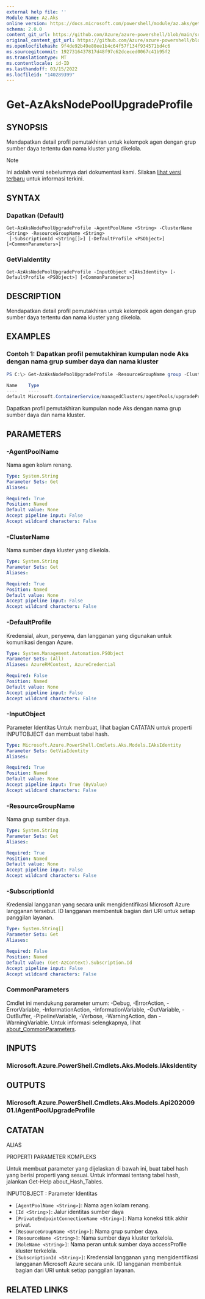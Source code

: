```yaml
---
external help file: ''
Module Name: Az.Aks
online version: https://docs.microsoft.com/powershell/module/az.aks/get-azaksnodepoolupgradeprofile
schema: 2.0.0
content_git_url: https://github.com/Azure/azure-powershell/blob/main/src/Aks/Aks/help/Get-AzAksNodePoolUpgradeProfile.md
original_content_git_url: https://github.com/Azure/azure-powershell/blob/main/src/Aks/Aks/help/Get-AzAksNodePoolUpgradeProfile.md
ms.openlocfilehash: 9f4de92b49e80ee1b4c64f57f134f934571bd4c6
ms.sourcegitcommit: 1927316437817d48f97c62dceced0067c41b95f2
ms.translationtype: MT
ms.contentlocale: id-ID
ms.lasthandoff: 03/15/2022
ms.locfileid: "140289399"
---
```

# Get-AzAksNodePoolUpgradeProfile

## SYNOPSIS
Mendapatkan detail profil pemutakhiran untuk kelompok agen dengan grup sumber daya tertentu dan nama kluster yang dikelola.

> [!NOTE]
>Ini adalah versi sebelumnya dari dokumentasi kami. Silakan [lihat versi terbaru](/powershell/module/az.aks/get-azaksnodepoolupgradeprofile) untuk informasi terkini.

## SYNTAX

### Dapatkan (Default)
```
Get-AzAksNodePoolUpgradeProfile -AgentPoolName <String> -ClusterName <String> -ResourceGroupName <String>
 [-SubscriptionId <String[]>] [-DefaultProfile <PSObject>] [<CommonParameters>]
```

### GetViaIdentity
```
Get-AzAksNodePoolUpgradeProfile -InputObject <IAksIdentity> [-DefaultProfile <PSObject>] [<CommonParameters>]
```

## DESCRIPTION
Mendapatkan detail profil pemutakhiran untuk kelompok agen dengan grup sumber daya tertentu dan nama kluster yang dikelola.

## EXAMPLES

### Contoh 1: Dapatkan profil pemutakhiran kumpulan node Aks dengan nama grup sumber daya dan nama kluster
```powershell
PS C:\> Get-AzAksNodePoolUpgradeProfile -ResourceGroupName group -ClusterName myCluster -AgentPoolName default

Name    Type
----    ----
default Microsoft.ContainerService/managedClusters/agentPools/upgradeProfiles
```

Dapatkan profil pemutakhiran kumpulan node Aks dengan nama grup sumber daya dan nama kluster.

## PARAMETERS

### -AgentPoolName
Nama agen kolam renang.

```yaml
Type: System.String
Parameter Sets: Get
Aliases:

Required: True
Position: Named
Default value: None
Accept pipeline input: False
Accept wildcard characters: False
```

### -ClusterName
Nama sumber daya kluster yang dikelola.

```yaml
Type: System.String
Parameter Sets: Get
Aliases:

Required: True
Position: Named
Default value: None
Accept pipeline input: False
Accept wildcard characters: False
```

### -DefaultProfile
Kredensial, akun, penyewa, dan langganan yang digunakan untuk komunikasi dengan Azure.

```yaml
Type: System.Management.Automation.PSObject
Parameter Sets: (All)
Aliases: AzureRMContext, AzureCredential

Required: False
Position: Named
Default value: None
Accept pipeline input: False
Accept wildcard characters: False
```

### -InputObject
Parameter Identitas Untuk membuat, lihat bagian CATATAN untuk properti INPUTOBJECT dan membuat tabel hash.

```yaml
Type: Microsoft.Azure.PowerShell.Cmdlets.Aks.Models.IAksIdentity
Parameter Sets: GetViaIdentity
Aliases:

Required: True
Position: Named
Default value: None
Accept pipeline input: True (ByValue)
Accept wildcard characters: False
```

### -ResourceGroupName
Nama grup sumber daya.

```yaml
Type: System.String
Parameter Sets: Get
Aliases:

Required: True
Position: Named
Default value: None
Accept pipeline input: False
Accept wildcard characters: False
```

### -SubscriptionId
Kredensial langganan yang secara unik mengidentifikasi Microsoft Azure langganan tersebut.
ID langganan membentuk bagian dari URI untuk setiap panggilan layanan.

```yaml
Type: System.String[]
Parameter Sets: Get
Aliases:

Required: False
Position: Named
Default value: (Get-AzContext).Subscription.Id
Accept pipeline input: False
Accept wildcard characters: False
```

### CommonParameters
Cmdlet ini mendukung parameter umum: -Debug, -ErrorAction, -ErrorVariable, -InformationAction, -InformationVariable, -OutVariable, -OutBuffer, -PipelineVariable, -Verbose, -WarningAction, dan -WarningVariable. Untuk informasi selengkapnya, lihat [about_CommonParameters](http://go.microsoft.com/fwlink/?LinkID=113216).

## INPUTS

### Microsoft.Azure.PowerShell.Cmdlets.Aks.Models.IAksIdentity

## OUTPUTS

### Microsoft.Azure.PowerShell.Cmdlets.Aks.Models.Api20200901.IAgentPoolUpgradeProfile

## CATATAN

ALIAS

PROPERTI PARAMETER KOMPLEKS

Untuk membuat parameter yang dijelaskan di bawah ini, buat tabel hash yang berisi properti yang sesuai. Untuk informasi tentang tabel hash, jalankan Get-Help about_Hash_Tables.


INPUTOBJECT <IAksIdentity>: Parameter Identitas
  - `[AgentPoolName <String>]`: Nama agen kolam renang.
  - `[Id <String>]`: Jalur identitas sumber daya
  - `[PrivateEndpointConnectionName <String>]`: Nama koneksi titik akhir privat.
  - `[ResourceGroupName <String>]`: Nama grup sumber daya.
  - `[ResourceName <String>]`: Nama sumber daya kluster terkelola.
  - `[RoleName <String>]`: Nama peran untuk sumber daya accessProfile kluster terkelola.
  - `[SubscriptionId <String>]`: Kredensial langganan yang mengidentifikasi langganan Microsoft Azure secara unik. ID langganan membentuk bagian dari URI untuk setiap panggilan layanan.

## RELATED LINKS

